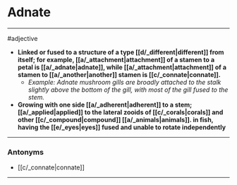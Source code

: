 # Adnate
---
#adjective
- **Linked or fused to a structure of a type [[d/_different|different]] from itself; for example, [[a/_attachment|attachment]] of a stamen to a petal is [[a/_adnate|adnate]], while [[a/_attachment|attachment]] of a stamen to [[a/_another|another]] stamen is [[c/_connate|connate]].**
	- _Example: Adnate mushroom gills are broadly attached to the stalk slightly above the bottom of the gill, with most of the gill fused to the stem._
- **Growing with one side [[a/_adherent|adherent]] to a stem; [[a/_applied|applied]] to the lateral zooids of [[c/_corals|corals]] and other [[c/_compound|compound]] [[a/_animals|animals]]. in fish, having the [[e/_eyes|eyes]] fused and unable to rotate independently**
---
### Antonyms
- [[c/_connate|connate]]
---
